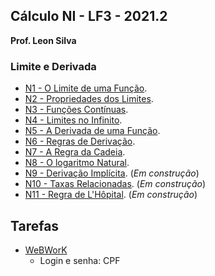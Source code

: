 ## Cálculo NI - LF3 - 2021.2

**Prof. Leon Silva**

### Limite e Derivada
- [N1 - O Limite de uma Função](https://ldsufrpe.github.io/calculon1/N1). 
- [N2 - Propriedades dos Limites](https://ldsufrpe.github.io/calculon1/N2). 
- [N3 - Funções Contínuas](https://ldsufrpe.github.io/calculon1/N3).
- [N4 - Limites no Infinito](https://ldsufrpe.github.io/calculon1/N4). 
- [N5 - A Derivada de uma Função](https://ldsufrpe.github.io/calculon1/N5). 
- [N6 - Regras de Derivação](https://ldsufrpe.github.io/calculon1/N6). 
- [N7 - A Regra da Cadeia](https://ldsufrpe.github.io/calculon1/N7). 
- [N8 - O logaritmo Natural](https://ldsufrpe.github.io/calculon1/N8).  
- [N9 -  Derivação Implícita](https://ldsufrpe.github.io/calculo/SS1). (*Em construção*) 
- [N10 - Taxas Relacionadas](https://ldsufrpe.github.io/calculo/SS1). (*Em construção*)
- [N11 - Regra de L'Hôpital](https://ldsufrpe.github.io/calculo/SS1). (*Em construção*)

## Tarefas
 - [WeBWorK](http://191.252.191.150/webwork2/CALCULO-N1-LF/)
    - Login e senha: CPF 
